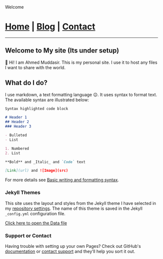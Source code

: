 Welcome

# [Home](https://viaahmed.github.io) | [Blog](https://viaahmed.github.io/blog.html) | [Contact](https://viaahmed.github.io/contact.html)

---

## Welcome to My site (Its under setup)

👋 Hi!
I am Ahmed Muddasir.
This is my personal site. I use it to host any files I want to share with the world. 

## What do I do?
I use markdown, a text formatting language 😉. It uses syntax to format text. The available syntax are illustrated below:

```markdown
Syntax highlighted code block

# Header 1
## Header 2
### Header 3

- Bulleted
- List

1. Numbered
2. List

**Bold** and _Italic_ and `Code` text

[Link](url) and ![Image](src)
```

For more details see [Basic writing and formatting syntax](https://docs.github.com/en/github/writing-on-github/getting-started-with-writing-and-formatting-on-github/basic-writing-and-formatting-syntax).

### Jekyll Themes

This site uses the layout and styles from the Jekyll theme I have selected in my [repository settings](https://github.com/viaahmed/viaahmed.github.io/settings/pages). The name of this theme is saved in the Jekyll `_config.yml` configuration file.

[Click here to open the Data file](https://docs.google.com/spreadsheets/d/1vhnYmZqUm13jyKrW3mx6O2RlUMeT37wQ8kxJc18T8qk/edit?usp=sharing)

### Support or Contact

Having trouble with setting up your own Pages? Check out GitHub's [documentation](https://docs.github.com/categories/github-pages-basics/) or [contact support](https://support.github.com/contact) and they’ll help you sort it out.
